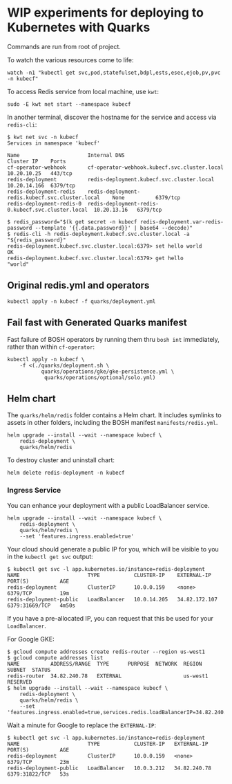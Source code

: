 # WIP experiments for deploying to Kubernetes with Quarks

Commands are run from root of project.

To watch the various resources come to life:

```plain
watch -n1 "kubectl get svc,pod,statefulset,bdpl,ests,esec,ejob,pv,pvc -n kubecf"
```

To access Redis service from local machine, use `kwt`:

```plain
sudo -E kwt net start --namespace kubecf
```

In another terminal, discover the hostname for the service and access via `redis-cli`:

```plain
$ kwt net svc -n kubecf
Services in namespace 'kubecf'

Name                      Internal DNS                                    Cluster IP    Ports
cf-operator-webhook       cf-operator-webhook.kubecf.svc.cluster.local       10.20.10.25   443/tcp
redis-deployment          redis-deployment.kubecf.svc.cluster.local          10.20.14.166  6379/tcp
redis-deployment-redis    redis-deployment-redis.kubecf.svc.cluster.local    None          6379/tcp
redis-deployment-redis-0  redis-deployment-redis-0.kubecf.svc.cluster.local  10.20.13.16   6379/tcp

$ redis_password="$(k get secret -n kubecf redis-deployment.var-redis-password --template '{{.data.password}}' | base64 --decode)"
$ redis-cli -h redis-deployment.kubecf.svc.cluster.local -a "${redis_password}"
redis-deployment.kubecf.svc.cluster.local:6379> set hello world
OK
redis-deployment.kubecf.svc.cluster.local:6379> get hello
"world"
```

## Original redis.yml and operators

```plain
kubectl apply -n kubecf -f quarks/deployment.yml
```

## Fail fast with Generated Quarks manifest

Fast failure of BOSH operators by running them thru `bosh int` immediately, rather than within `cf-operator`:

```plain
kubectl apply -n kubecf \
    -f <(./quarks/deployment.sh \
           quarks/operations/gke/gke-persistence.yml \
            quarks/operations/optional/solo.yml)
```

## Helm chart

The `quarks/helm/redis` folder contains a Helm chart. It includes symlinks to assets in other folders, including the BOSH manifest `manifests/redis.yml`.

```plain
helm upgrade --install --wait --namespace kubecf \
    redis-deployment \
    quarks/helm/redis
```

To destroy cluster and uninstall chart:

```plain
helm delete redis-deployment -n kubecf
```

### Ingress Service

You can enhance your deployment with a public LoadBalancer service.

```plain
helm upgrade --install --wait --namespace kubecf \
    redis-deployment \
    quarks/helm/redis \
    --set 'features.ingress.enabled=true'
```

Your cloud should generate a public IP for you, which will be visible to you in the `kubectl get svc` output:

```plain
$ kubectl get svc -l app.kubernetes.io/instance=redis-deployment
NAME                      TYPE           CLUSTER-IP    EXTERNAL-IP     PORT(S)          AGE
redis-deployment          ClusterIP      10.0.0.159    <none>          6379/TCP         19m
redis-deployment-public   LoadBalancer   10.0.14.205   34.82.172.107   6379:31669/TCP   4m50s
```

If you have a pre-allocated IP, you can request that this be used for your `LoadBalancer`.

For Google GKE:

```plain
$ gcloud compute addresses create redis-router --region us-west1
$ gcloud compute addresses list
NAME          ADDRESS/RANGE  TYPE      PURPOSE  NETWORK  REGION    SUBNET  STATUS
redis-router  34.82.240.78   EXTERNAL                    us-west1          RESERVED
$ helm upgrade --install --wait --namespace kubecf \
    redis-deployment \
    quarks/helm/redis \
    --set 'features.ingress.enabled=true,services.redis.loadBalancerIP=34.82.240.78'
```

Wait a minute for Google to replace the `EXTERNAL-IP`:

```plain
$ kubectl get svc -l app.kubernetes.io/instance=redis-deployment
NAME                      TYPE           CLUSTER-IP   EXTERNAL-IP    PORT(S)          AGE
redis-deployment          ClusterIP      10.0.0.159   <none>         6379/TCP         23m
redis-deployment-public   LoadBalancer   10.0.3.212   34.82.240.78   6379:31822/TCP   53s
```